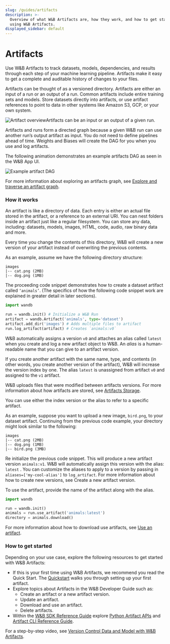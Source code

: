 ```yaml
---
slug: /guides/artifacts
description: >-
  Overview of what W&B Artifacts are, how they work, and how to get started
  using W&B Artifacts.
displayed_sidebar: default
---
```


# Artifacts

Use W&B Artifacts to track datasets, models, dependencies, and results through each step of your machine learning pipeline. Artifacts make it easy to get a complete and auditable history of changes to your files.

Artifacts can be thought of as a versioned directory. Artifacts are either an input of a run or an output of a run. Common artifacts include entire training sets and models. Store datasets directly into artifacts, or use artifact references to point to data in other systems like Amazon S3, GCP, or your own system.

![Artifact overview](/images/artifacts/artifacts_overview.png)Artifacts can be an input or an output of a given run.

Artifacts and runs form a directed graph because a given W&B run can use another run’s output artifact as input. You do not need to define pipelines ahead of time. Weights and Biases will create the DAG for you when you use and log artifacts.

The following animation demonstrates an example artifacts DAG as seen in the W&B App UI.

![Example artifact DAG](/images/artifacts/dag_view_of_artifacts.png)

For more information about exploring an artifacts graph, see [Explore and traverse an artifact graph](explore-and-traverse-an-artifact-graph.md).

### How it works

An artifact is like a directory of data. Each entry is either an actual file stored in the artifact, or a reference to an external URI. You can nest folders inside an artifact just like a regular filesystem. You can store any data, including: datasets, models, images, HTML, code, audio, raw binary data and more.

Every time you change the contents of this directory, W&B will create a new version of your artifact instead of overwriting the previous contents.

As an example, assume we have the following directory structure:

```
images
|-- cat.png (2MB)
|-- dog.png (1MB)
```

The proceeding code snippet demonstrates how to create a dataset artifact called `‘animals’`. (The specifics of how the following code snippet work are explained in greater detail in later sections).

```python
import wandb

run = wandb.init() # Initialize a W&B Run
artifact = wandb.Artifact('animals', type='dataset')
artifact.add_dir('images') # Adds multiple files to artifact
run.log_artifact(artifact) # Creates `animals:v0`
```

W&B automatically assigns a version `v0` and attaches an alias called `latest` when you create and log a new artifact object to W&B. An _alias_ is a human-readable name that you can give to an artifact version.

If you create another artifact with the same name, type, and contents (in other words, you create another version of the artifact), W&B will increase the version index by one. The alias `latest` is unassigned from artifact `v0` and assigned to the `v1` artifact.

W&B uploads files that were modified between artifacts versions. For more information about how artifacts are stored, see [Artifacts Storage](storage.md).

You can use either the index version or the alias to refer to a specific artifact.

As an example, suppose you want to upload a new image, `bird.png`, to your dataset artifact. Continuing from the previous code example, your directory might look similar to the following:

```
images
|-- cat.png (2MB)
|-- dog.png (1MB)
|-- bird.png (3MB)
```

Re initialize the previous code snippet. This will produce a new artifact version `animals:v1`. W&B will automatically assign this version with the alias: `latest` . You can customize the aliases to apply to a version by passing in `aliases=['my-cool-alias']` to `log_artifact`. For more information about how to create new versions, see Create a new artifact version.

To use the artifact, provide the name of the artifact along with the alias.

```python
import wandb

run = wandb.init()
animals = run.use_artifact('animals:latest')
directory = animals.download()
```

For more information about how to download use artifacts, see [Use an artifact](download-and-use-an-artifact.md).

### How to get started

Depending on your use case, explore the following resources to get started with W&B Artifacts:

* If this is your first time using W&B Artifacts, we recommend you read the Quick Start. The [Quickstart](./quickstart.md) walks you through setting up your first artifact.
* Explore topics about Artifacts in the W&B Developer Guide such as:
  * Create an artifact or a new artifact version.
  * Update an artifact.
  * Download and use an artifact.
  * Delete artifacts.
* Within the [W&B SDK Reference Guide](https://docs.wandb.ai/ref) explore [Python Artifact APIs](../../ref/python/artifact.md) and [Artifact CLI Reference Guide](../../ref/cli/wandb-artifact/README.md).

For a step-by-step video, see [Version Control Data and Model with W&B Artifacts](https://www.youtube.com/watch?v=Hd94gatGMic\&ab\_channel=Weights%26Biases).


<!-- {% embed url="https://www.youtube.com/watch?v=Hd94gatGMic" %} -->
